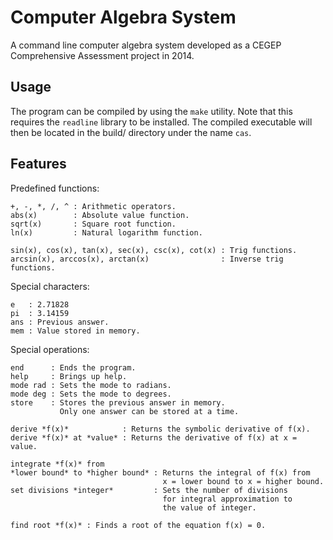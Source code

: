 # Computer Algebra System
A command line computer algebra system developed as a CEGEP Comprehensive Assessment project in 2014.

## Usage

The program can be compiled by using the `make` utility. Note that this requires the `readline` library to be installed. The compiled executable will then be located in the build/ directory under the name `cas`.

## Features

Predefined functions:

```
+, -, *, /, ^ : Arithmetic operators.
abs(x)        : Absolute value function.
sqrt(x)       : Square root function.
ln(x)         : Natural logarithm function.

sin(x), cos(x), tan(x), sec(x), csc(x), cot(x) : Trig functions.
arcsin(x), arccos(x), arctan(x)                : Inverse trig functions.
```

Special characters:

```
e   : 2.71828
pi  : 3.14159
ans : Previous answer.
mem : Value stored in memory.
```

Special operations:

```
end      : Ends the program.
help     : Brings up help.
mode rad : Sets the mode to radians.
mode deg : Sets the mode to degrees.
store    : Stores the previous answer in memory.
           Only one answer can be stored at a time.

derive *f(x)*            : Returns the symbolic derivative of f(x).
derive *f(x)* at *value* : Returns the derivative of f(x) at x = value.

integrate *f(x)* from
*lower bound* to *higher bound* : Returns the integral of f(x) from
                                  x = lower bound to x = higher bound.
set divisions *integer*         : Sets the number of divisions
                                  for integral approximation to
                                  the value of integer.

find root *f(x)* : Finds a root of the equation f(x) = 0.
```
